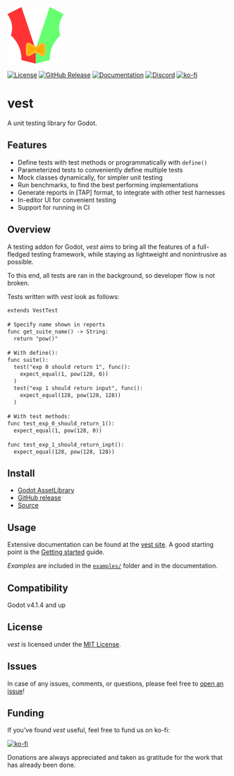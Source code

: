 ![vest logo](./icon.png)

[![License](https://img.shields.io/github/license/foxssake/vest)](https://github.com/foxssake/vest/blob/main/LICENSE)
[![GitHub Release](https://img.shields.io/github/v/release/foxssake/vest)](https://github.com/foxssake/vest/releases)
[![Documentation](https://img.shields.io/badge/Docs-github.io-blue)](https://foxssake.github.io/vest/)
[![Discord](https://img.shields.io/discord/1253434107656933447?logo=discord&label=Discord)](https://discord.gg/xWGh4GskG5)
[![ko-fi](https://img.shields.io/badge/Support%20on-ko--fi-ff5e5b?logo=ko-fi)](https://ko-fi.com/T6T8WZD0W)

# vest

A unit testing library for Godot.

## Features

* Define tests with test methods or programmatically with `define()`
* Parameterized tests to conveniently define multiple tests
* Mock classes dynamically, for simpler unit testing
* Run benchmarks, to find the best performing implementations
* Generate reports in [TAP] format, to integrate with other test harnesses
* In-editor UI for convenient testing
* Support for running in CI

## Overview

A testing addon for Godot, *vest* aims to bring all the features of a
full-fledged testing framework, while staying as lightweight and nonintrusive
as possible.

To this end, all tests are ran in the background, so developer flow is not
broken.

Tests written with *vest* look as follows:

```gdscript
extends VestTest

# Specify name shown in reports
func get_suite_name() -> String:
  return "pow()"

# With define():
func suite():
  test("exp 0 should return 1", func():
    expect_equal(1, pow(128, 0))
  )
  test("exp 1 should return input", func():
    expect_equal(128, pow(128, 128))
  )

# With test methods:
func test_exp_0_should_return_1():
  expect_equal(1, pow(128, 0))

func test_exp_1_should_return_inpt():
  expect_equal(128, pow(128, 128))
```

## Install

<!-- TODO: Update after release -->
* [Godot AssetLibrary](https://godotengine.org/asset-library/asset?filter=vest&category=&godot_version=&cost=&sort=updated)
* [GitHub release](https://github.com/foxssake/vest/releases)
* [Source](https://github.com/foxssake/vest/archive/refs/heads/main.zip)

## Usage

Extensive documentation can be found at the [vest site]. A good starting point
is the [Getting started] guide.

*Examples* are included in the [`examples/`] folder and in the documentation.

## Compatibility

Godot v4.1.4 and up

## License

*vest* is licensed under the [MIT License](LICENSE).

## Issues

In case of any issues, comments, or questions, please feel free to [open an issue]!

## Funding

If you've found *vest* useful, feel free to fund us on ko-fi:

[![ko-fi](https://ko-fi.com/img/githubbutton_sm.svg)](https://ko-fi.com/T6T8WZD0W)

Donations are always appreciated and taken as gratitude for the work that has
already been done.


[vest site]: https://foxssake.github.io/vest/latest/
[Getting started]: https://foxssake.github.io/vest/latest/getting-started/installing-vest/
[`examples/`]: https://github.com/foxssake/vest/tree/main/examples
[open an issue]: https://github.com/foxssake/vest/issues

